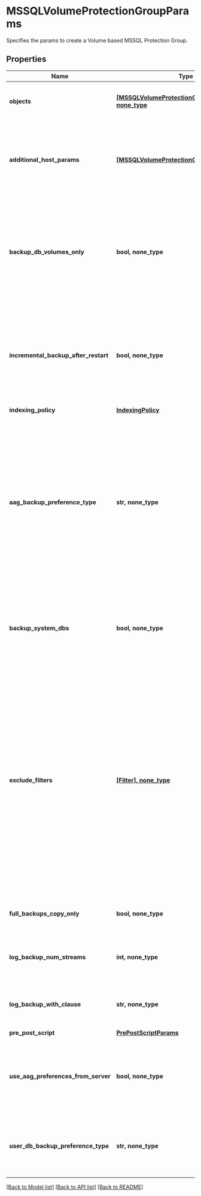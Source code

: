 # MSSQLVolumeProtectionGroupParams

Specifies the params to create a Volume based MSSQL Protection Group.

## Properties
Name | Type | Description | Notes
------------ | ------------- | ------------- | -------------
**objects** | [**[MSSQLVolumeProtectionGroupObjectParams], none_type**](MSSQLVolumeProtectionGroupObjectParams.md) | Specifies the list of object ids to be protected. | 
**additional_host_params** | [**[MSSQLVolumeProtectionGroupHostParams]**](MSSQLVolumeProtectionGroupHostParams.md) | Specifies settings which are to be applied to specific host containers in this protection group. | [optional] 
**backup_db_volumes_only** | **bool, none_type** | Specifies whether to only backup volumes on which the specified databases reside. If not specified (default), all the volumes of the host will be protected. | [optional] 
**incremental_backup_after_restart** | **bool, none_type** | Specifies whether or to perform incremental backups the first time after a server restarts. By default, a full backup will be performed. | [optional] 
**indexing_policy** | [**IndexingPolicy**](IndexingPolicy.md) |  | [optional] 
**aag_backup_preference_type** | **str, none_type** | Specifies the preference type for backing up databases that are part of an AAG. If not specified, then default preferences of the AAG server are applied. This field wont be applicable if user DB preference is set to skip AAG databases. | [optional] 
**backup_system_dbs** | **bool, none_type** | Specifies whether to backup system databases. If not specified then parameter is set to true. | [optional] 
**exclude_filters** | [**[Filter], none_type**](Filter.md) | Specifies the list of exclusion filters applied during the group creation or edit. These exclusion filters can be wildcard supported strings or regular expressions. Objects satisfying the will filters will be excluded during backup and also auto protected objects will be ignored if filtered by any of the filters. | [optional] 
**full_backups_copy_only** | **bool, none_type** | Specifies whether full backups should be copy-only. | [optional] 
**log_backup_num_streams** | **int, none_type** | Specifies the number of streams to be used for log backups. | [optional] 
**log_backup_with_clause** | **str, none_type** | Specifies the WithClause to be used for log backups. | [optional] 
**pre_post_script** | [**PrePostScriptParams**](PrePostScriptParams.md) |  | [optional] 
**use_aag_preferences_from_server** | **bool, none_type** | Specifies whether or not the AAG backup preferences specified on the SQL Server host should be used. | [optional] 
**user_db_backup_preference_type** | **str, none_type** | Specifies the preference type for backing up user databases on the host. | [optional] 

[[Back to Model list]](../README.md#documentation-for-models) [[Back to API list]](../README.md#documentation-for-api-endpoints) [[Back to README]](../README.md)


